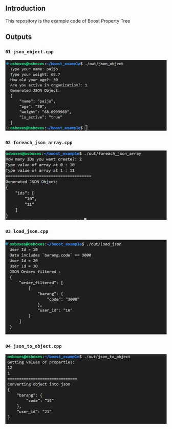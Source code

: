## Introduction
This repository is the example code of Boost Property Tree

## Outputs
### `01 json_object.cpp`
![01 json_object.cpp](/screenshots/json_object_cpp.png)

### `02 foreach_json_array.cpp`
![02 foreach_json_array.cpp](/screenshots/foreach_json_array.png)

### `03 load_json.cpp`
![03 load_json.cpp](/screenshots/load_json.png)

### `04 json_to_object.cpp`
![01 json_object.cpp](/screenshots/json_to_object.png)

